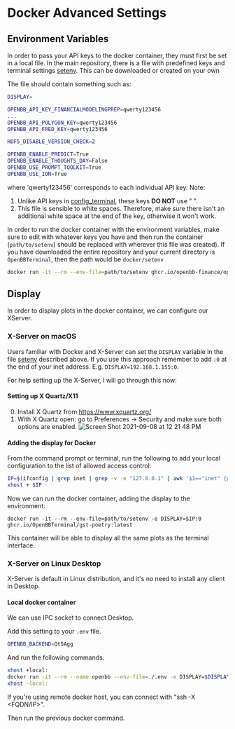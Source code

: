 # Docker Advanced Settings

## Environment Variables

In order to pass your API keys to the docker container, they must first be set in a local file. In the main repository,
there is a file with predefined keys and terminal settings [setenv](/docker/setenv). This can be downloaded or created
on your own

The file should contain something such as:

```bash
DISPLAY=

OPENBB_API_KEY_FINANCIALMODELINGPREP=qwerty123456
...
OPENBB_API_POLYGON_KEY=qwerty123456
OPENBB_API_FRED_KEY=qwerty123456

HDF5_DISABLE_VERSION_CHECK=2

OPENBB_ENABLE_PREDICT=True
OPENBB_ENABLE_THOUGHTS_DAY=False
OPENBB_USE_PROMPT_TOOLKIT=True
OPENBB_USE_ION=True
```

where 'qwerty123456' corresponds to each individual API key. Note:

1. Unlike API keys in [config_terminal](/openbb_terminal/config_terminal.py), these keys **DO NOT** use " ".
2. This file is sensible to white spaces. Therefore, make sure there isn't an additional white space at the end of the
   key, otherwise it won't work.

In order to run the docker container with the environment variables, make sure to edit with whatever keys you have and
then run the container (`path/to/setenv`) should be replaced with wherever this file was created). If you have
downloaded the entire repository and your current directory is `OpenBBTerminal`, then the path would be `docker/setenv`

```bash
docker run -it --rm --env-file=path/to/setenv ghcr.io/openbb-finance/openbbterminal-poetry:latest
```

## Display

In order to display plots in the docker container, we can configure our XServer.

### X-Server on macOS

Users familiar with Docker and X-Server can set the `DISPLAY` variable in the file [setenv](/docker/setenv) described
above. If you use this approach remember to add `:0` at the end of your inet address. E.g. `DISPLAY=192.168.1.155:0`.

For help setting up the X-Server, I will go through this now:

#### Setting up X Quartz/X11

0. Install X Quartz from <https://www.xquartz.org/>
1. With X Quartz open: go to Preferences -> Security and make sure both options are enabled.
   ![Screen Shot 2021-09-08 at 12 21 48 PM](https://user-images.githubusercontent.com/18151143/132548605-235d774b-9aa6-4a45-afcf-58fb775d376a.png)

#### Adding the display for Docker

From the command prompt or terminal, run the following to add your local configuration to the list of allowed access control:

```bash
IP=$(ifconfig | grep inet | grep -v -e "127.0.0.1" | awk '$1=="inet" {print $2}')
xhost + $IP
```

Now we can run the docker container, adding the display to the environment:

```bach
docker run -it --rm --env-file=path/to/setenv -e DISPLAY=$IP:0 ghcr.io/OpenBBTerminal/gst-poetry:latest
```

This container will be able to display all the same plots as the terminal interface.

### X-Server on Linux Desktop

X-Server is default in Linux distribution, and it's no need to install any client in Desktop.

#### Local docker container

We can use IPC socket to connect Desktop.

Add this setting to your `.env` file.

```bash
OPENBB_BACKEND=Qt5Agg
```

And run the following commands.

```bash
xhost +local:
docker run -it --rm --name openbb --env-file=./.env -e DISPLAY=$DISPLAY -v /tmp/.X11-unix:/tmp/.X11-unix ghcr.io/openbb-finance/openbbterminal-poetry:latest
xhost -local:
```

If you're using remote docker host, you can connect with "ssh -X <FQDN/IP>".

Then run the previous docker command.
